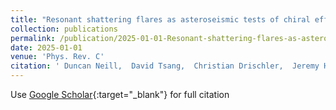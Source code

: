 ```yaml
---
title: "Resonant shattering flares as asteroseismic tests of chiral effective field theory"
collection: publications
permalink: /publication/2025-01-01-Resonant-shattering-flares-as-asteroseismic-tests-of-chiral-effective-field-theory
date: 2025-01-01
venue: 'Phys. Rev. C'
citation: ' Duncan Neill,  David Tsang,  Christian Drischler,  Jeremy Holt,  William Newton, &quot;Resonant shattering flares as asteroseismic tests of chiral effective field theory.&quot; Phys. Rev. C, 2025.'
---
```

Use [Google Scholar](https://scholar.google.com/scholar?q=Resonant+shattering+flares+as+asteroseismic+tests+of+chiral+effective+field+theory){:target="_blank"} for full citation